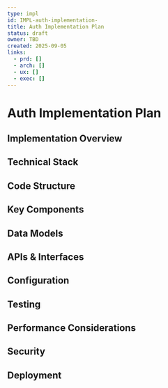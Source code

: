 ```yaml
---
type: impl
id: IMPL-auth-implementation-
title: Auth Implementation Plan
status: draft
owner: TBD
created: 2025-09-05
links:
  - prd: []
  - arch: []
  - ux: []
  - exec: []
---
```


# Auth Implementation Plan

## Implementation Overview
<!-- High-level implementation approach -->

## Technical Stack
<!-- What technologies are we using? -->

## Code Structure
<!-- How is the code organized? -->

## Key Components
<!-- What are the main components and their responsibilities? -->

## Data Models
<!-- What data structures are we using? -->

## APIs & Interfaces
<!-- What APIs and interfaces are exposed? -->

## Configuration
<!-- What configuration is needed? -->

## Testing
<!-- How is this tested? -->

## Performance Considerations
<!-- What performance optimizations are in place? -->

## Security
<!-- What security measures are implemented? -->

## Deployment
<!-- How is this deployed? -->